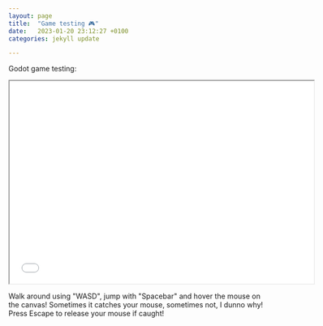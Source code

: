 ```yaml
---
layout: page
title:  "Game testing 🎮"
date:   2023-01-20 23:12:27 +0100
categories: jekyll update

---
```


Godot game testing:

<iframe src="{{site.baseurl}}/games/platformer_level/index.html" title="description" width="600" height="400"> </iframe>

<p> Walk around using "WASD", jump with "Spacebar" and hover the mouse on the canvas! 
Sometimes it catches your mouse, sometimes not, I dunno why! Press Escape 
to release your mouse if caught!</p>
